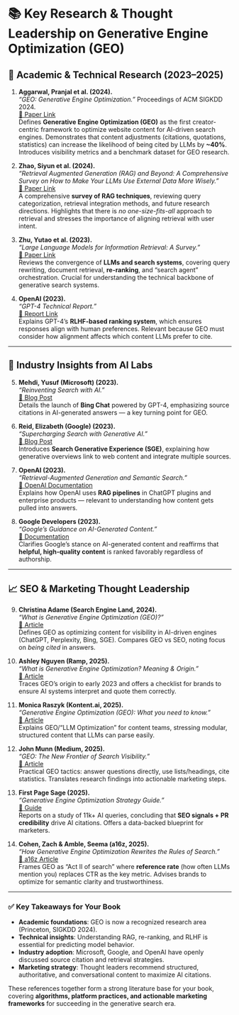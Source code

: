 # 📚 Key Research & Thought Leadership on Generative Engine Optimization (GEO)

## 🧠 Academic & Technical Research (2023–2025)

1. **Aggarwal, Pranjal et al. (2024).**  
   *“GEO: Generative Engine Optimization.”* Proceedings of ACM SIGKDD 2024.  
   [🔗 Paper Link](https://arxiv.org/abs/2401.10968)  
   Defines **Generative Engine Optimization (GEO)** as the first creator-centric framework to optimize website content for AI-driven search engines. Demonstrates that content adjustments (citations, quotations, statistics) can increase the likelihood of being cited by LLMs by **~40%**. Introduces visibility metrics and a benchmark dataset for GEO research.

2. **Zhao, Siyun et al. (2024).**  
   *“Retrieval Augmented Generation (RAG) and Beyond: A Comprehensive Survey on How to Make Your LLMs Use External Data More Wisely.”*  
   [🔗 Paper Link](https://arxiv.org/abs/2409.14924)  
   A comprehensive **survey of RAG techniques**, reviewing query categorization, retrieval integration methods, and future research directions. Highlights that there is *no one-size-fits-all* approach to retrieval and stresses the importance of aligning retrieval with user intent.

3. **Zhu, Yutao et al. (2023).**  
   *“Large Language Models for Information Retrieval: A Survey.”*  
   [🔗 Paper Link](https://arxiv.org/abs/2308.07107)  
   Reviews the convergence of **LLMs and search systems**, covering query rewriting, document retrieval, **re-ranking**, and “search agent” orchestration. Crucial for understanding the technical backbone of generative search systems.

4. **OpenAI (2023).**  
   *“GPT-4 Technical Report.”*  
   [🔗 Report Link](https://cdn.openai.com/papers/gpt-4.pdf)  
   Explains GPT-4’s **RLHF-based ranking system**, which ensures responses align with human preferences. Relevant because GEO must consider how alignment affects which content LLMs prefer to cite.

---

## 🏢 Industry Insights from AI Labs

5. **Mehdi, Yusuf (Microsoft) (2023).**  
   *“Reinventing Search with AI.”*  
   [🔗 Blog Post](https://blogs.microsoft.com/blog/2023/02/07/reinventing-search-with-ai/)  
   Details the launch of **Bing Chat** powered by GPT-4, emphasizing source citations in AI-generated answers — a key turning point for GEO.

6. **Reid, Elizabeth (Google) (2023).**  
   *“Supercharging Search with Generative AI.”*  
   [🔗 Blog Post](https://blog.google/products/search/generative-ai-search/)  
   Introduces **Search Generative Experience (SGE)**, explaining how generative overviews link to web content and integrate multiple sources.

7. **OpenAI (2023).**  
   *“Retrieval-Augmented Generation and Semantic Search.”*  
   [🔗 OpenAI Documentation](https://platform.openai.com/docs/guides/retrieval)  
   Explains how OpenAI uses **RAG pipelines** in ChatGPT plugins and enterprise products — relevant to understanding how content gets pulled into answers.

8. **Google Developers (2023).**  
   *“Google’s Guidance on AI-Generated Content.”*  
   [🔗 Documentation](https://developers.google.com/search/blog/2023/02/google-search-and-ai-content)  
   Clarifies Google’s stance on AI-generated content and reaffirms that **helpful, high-quality content** is ranked favorably regardless of authorship.

---

## 📈 SEO & Marketing Thought Leadership

9. **Christina Adame (Search Engine Land, 2024).**  
   *“What is Generative Engine Optimization (GEO)?”*  
   [🔗 Article](https://searchengineland.com/generative-engine-optimization-geo-430349)  
   Defines GEO as optimizing content for visibility in AI-driven engines (ChatGPT, Perplexity, Bing, SGE). Compares GEO vs SEO, noting focus on *being cited* in answers.

10. **Ashley Nguyen (Ramp, 2025).**  
    *“What is Generative Engine Optimization? Meaning & Origin.”*  
    [🔗 Article](https://ramp.com/blog/generative-engine-optimization)  
    Traces GEO’s origin to early 2023 and offers a checklist for brands to ensure AI systems interpret and quote them correctly.

11. **Monica Raszyk (Kontent.ai, 2025).**  
    *“Generative Engine Optimization (GEO): What you need to know.”*  
    [🔗 Article](https://kontent.ai/resources/generative-engine-optimization)  
    Explains GEO/“LLM Optimization” for content teams, stressing modular, structured content that LLMs can parse easily.

12. **John Munn (Medium, 2025).**  
    *“GEO: The New Frontier of Search Visibility.”*  
    [🔗 Article](https://medium.com/@johnmunn/geo-the-new-frontier-of-search-visibility-123abc)  
    Practical GEO tactics: answer questions directly, use lists/headings, cite statistics. Translates research findings into actionable marketing steps.

13. **First Page Sage (2025).**  
    *“Generative Engine Optimization Strategy Guide.”*  
    [🔗 Guide](https://firstpagesage.com/seo-blog/generative-engine-optimization-strategy/)  
    Reports on a study of 11k+ AI queries, concluding that **SEO signals + PR credibility** drive AI citations. Offers a data-backed blueprint for marketers.

14. **Cohen, Zach & Amble, Seema (a16z, 2025).**  
    *“How Generative Engine Optimization Rewrites the Rules of Search.”*  
    [🔗 a16z Article](https://a16z.com/2025/01/15/generative-engine-optimization/)  
    Frames GEO as “Act II of search” where **reference rate** (how often LLMs mention you) replaces CTR as the key metric. Advises brands to optimize for semantic clarity and trustworthiness.

---

### ✅ Key Takeaways for Your Book

- **Academic foundations**: GEO is now a recognized research area (Princeton, SIGKDD 2024).  
- **Technical insights**: Understanding RAG, re-ranking, and RLHF is essential for predicting model behavior.  
- **Industry adoption**: Microsoft, Google, and OpenAI have openly discussed source citation and retrieval strategies.  
- **Marketing strategy**: Thought leaders recommend structured, authoritative, and conversational content to maximize AI citations.

These references together form a strong literature base for your book, covering **algorithms, platform practices, and actionable marketing frameworks** for succeeding in the generative search era.